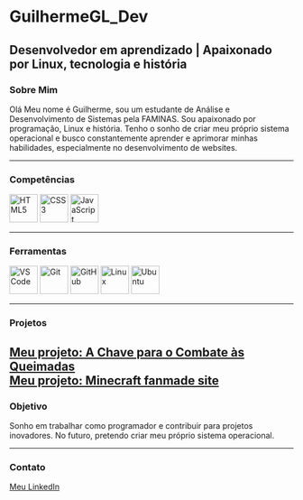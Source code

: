 # GuilhermeGL_Dev  

## Desenvolvedor em aprendizado | Apaixonado por Linux, tecnologia e história  

### Sobre Mim  
Olá Meu nome é Guilherme, sou um estudante de Análise e Desenvolvimento de Sistemas pela FAMINAS. Sou apaixonado por programação, Linux e história. Tenho o sonho de criar meu próprio sistema operacional e busco constantemente aprender e aprimorar minhas habilidades, especialmente no desenvolvimento de websites.  

---

### Competências  
<p>
  <img src="https://cdn.jsdelivr.net/gh/devicons/devicon@latest/icons/html5/html5-original-wordmark.svg" width="50" height="50" alt="HTML5" />
  <img src="https://cdn.jsdelivr.net/gh/devicons/devicon@latest/icons/css3/css3-original-wordmark.svg" width="50" height="50" alt="CSS3" />
  <img src="https://cdn.jsdelivr.net/gh/devicons/devicon@latest/icons/javascript/javascript-original.svg" width="50" height="50" alt="JavaScript" />
</p>

---

### Ferramentas  
<p>
  <img src="https://cdn.jsdelivr.net/gh/devicons/devicon@latest/icons/vscode/vscode-original.svg" width="50" height="50" alt="VS Code" />
  <img src="https://cdn.jsdelivr.net/gh/devicons/devicon@latest/icons/git/git-original.svg" width="50" height="50" alt="Git" />
  <img src="https://cdn.jsdelivr.net/gh/devicons/devicon@latest/icons/github/github-original.svg" width="50" height="50" alt="GitHub" />
  <img src="https://cdn.jsdelivr.net/gh/devicons/devicon@latest/icons/linux/linux-original.svg" width="50" height="50" alt="Linux" />
  <img src="https://cdn.jsdelivr.net/gh/devicons/devicon@latest/icons/ubuntu/ubuntu-original.svg" width="50" height="50" alt="Ubuntu" />
</p>

---

### Projetos  
[Meu projeto: A Chave para o Combate às Queimadas](https://guilhermegomeslima.github.io/Projeto-a-chave-para-o-combate-s-queimadas/)  
[Meu projeto: Minecraft fanmade site](https://guilhermegomeslima.github.io/minecraftfansite/)
---

### Objetivo  
Sonho em trabalhar como programador e contribuir para projetos inovadores. No futuro, pretendo criar meu próprio sistema operacional.  

---

### Contato  
[Meu LinkedIn](https://www.linkedin.com/in/guilhermegomes-dev/)  
